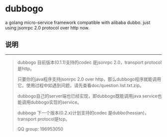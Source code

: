 # dubbogo #
a golang micro-service framework compatible with alibaba dubbo. just using jsonrpc 2.0 protocol over http now.

## 说明 ##
---
> dubbogo 目前版本(0.1.1)支持的codec 是jsonrpc 2.0，transport protocol是http。
>
> 只要你的java程序支持jsonrpc 2.0 over http，那么dubbogo程序就能调用它。使用过程中如遇到问题，请先查看doc/question.list.txt.zip。
>
> dubbogo自己的server端也已经实现，即dubbogo既能调用java service也能调用dubbogo实现的service。
>
> dubbogo 下一个版本(0.2.x)计划支持的codec 是dubbo(hessian)，transport protocol是tcp。
>
> QQ group: 196953050

